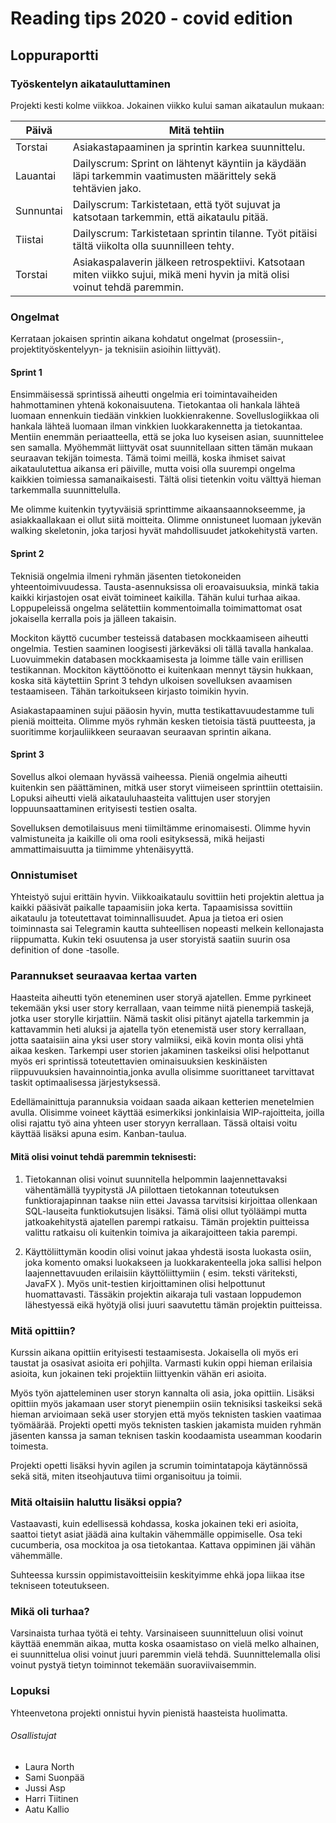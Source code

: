 # Reading tips 2020 - covid edition

## Loppuraportti

### Työskentelyn aikatauluttaminen

Projekti kesti kolme viikkoa. Jokainen viikko kului saman aikataulun mukaan:

Päivä | Mitä tehtiin
------- | -------------
Torstai | Asiakastapaaminen ja sprintin karkea suunnittelu.
Lauantai | Dailyscrum: Sprint on lähtenyt käyntiin ja käydään läpi tarkemmin vaatimusten määrittely sekä tehtävien jako.
Sunnuntai | Dailyscrum: Tarkistetaan, että työt sujuvat ja katsotaan tarkemmin, että aikataulu pitää.
Tiistai | Dailyscrum: Tarkistetaan sprintin tilanne. Työt pitäisi tältä viikolta olla suunnilleen tehty.
Torstai | Asiakaspalaverin jälkeen retrospektiivi. Katsotaan miten viikko sujui, mikä meni hyvin ja mitä olisi voinut tehdä paremmin.


### Ongelmat

Kerrataan jokaisen sprintin aikana kohdatut ongelmat (prosessiin-, projektityöskentelyyn- ja teknisiin asioihin liittyvät).

#### Sprint 1

Ensimmäisessä sprintissä aiheutti ongelmia eri toimintavaiheiden hahmottaminen yhtenä kokonaisuutena. Tietokantaa oli hankala lähteä luomaan ennenkuin tiedään vinkkien luokkienrakenne. Sovelluslogiikkaa oli hankala lähteä luomaan ilman vinkkien luokkarakennetta ja tietokantaa. Mentiin enemmän periaatteella, että se joka luo kyseisen asian, suunnittelee sen samalla. Myöhemmät liittyvät osat suunnitellaan sitten tämän mukaan seuraavan tekijän toimesta. Tämä toimi meillä, koska ihmiset saivat aikataulutettua aikansa eri päiville, mutta voisi olla suurempi ongelma kaikkien toimiessa samanaikaisesti. Tältä olisi tietenkin voitu välttyä hieman tarkemmalla suunnittelulla. 

Me olimme kuitenkin tyytyväisiä sprinttimme aikaansaannokseemme, ja asiakkaallakaan ei ollut siitä moitteita. Olimme onnistuneet luomaan jykevän walking skeletonin, joka tarjosi hyvät mahdollisuudet jatkokehitystä varten.

#### Sprint 2

Teknisiä ongelmia ilmeni ryhmän jäsenten tietokoneiden yhteentoimivuudessa. Tausta-asennuksissa oli eroavaisuuksia, minkä takia kaikki kirjastojen osat eivät toimineet kaikilla. Tähän kului turhaa aikaa. Loppupeleissä ongelma selätettiin kommentoimalla toimimattomat osat jokaisella kerralla pois ja jälleen takaisin.

Mockiton käyttö cucumber testeissä databasen mockkaamiseen aiheutti ongelmia. Testien saaminen loogisesti järkeväksi oli tällä tavalla hankalaa. Luovuimmekin databasen mockkaamisesta ja loimme tälle vain erillisen testikannan. Mockiton käyttöönotto ei kuitenkaan mennyt täysin hukkaan, koska sitä käytettiin Sprint 3 tehdyn ulkoisen sovelluksen avaamisen testaamiseen. Tähän tarkoitukseen kirjasto toimikin hyvin. 

Asiakastapaaminen sujui pääosin hyvin, mutta testikattavuudestamme tuli pieniä moitteita. Olimme myös ryhmän kesken tietoisia tästä puutteesta, ja suoritimme korjauliikkeen seuraavan seuraavan sprintin aikana.

#### Sprint 3

Sovellus alkoi olemaan hyvässä vaiheessa. Pieniä ongelmia aiheutti kuitenkin sen päättäminen, mitkä user storyt viimeiseen sprinttiin otettaisiin. Lopuksi aiheutti vielä aikatauluhaasteita valittujen user storyjen loppuunsaattaminen erityisesti testien osalta. 

Sovelluksen demotilaisuus meni tiimiltämme erinomaisesti. Olimme hyvin valmistuneita ja kaikille oli oma rooli esityksessä, mikä heijasti ammattimaisuutta ja tiimimme yhtenäisyyttä.

### Onnistumiset

Yhteistyö sujui erittäin hyvin. Viikkoaikataulu sovittiin heti projektin alettua ja kaikki pääsivät paikalle tapaamisiin joka kerta. Tapaamisissa sovittiin aikataulu ja toteutettavat toiminnallisuudet. Apua ja tietoa eri osien toiminnasta sai Telegramin kautta suhteellisen nopeasti melkein kellonajasta riippumatta. Kukin teki osuutensa ja user storyistä saatiin suurin osa definition of done -tasolle.

### Parannukset seuraavaa kertaa varten

Haasteita aiheutti työn eteneminen user storyä ajatellen. Emme pyrkineet tekemään yksi user story kerrallaan, vaan teimme niitä pienempiä taskejä, jotka user storylle kirjattiin. Nämä taskit olisi pitänyt ajatella tarkemmin ja kattavammin heti aluksi ja ajatella työn etenemistä user story kerrallaan, jotta saataisiin aina yksi user story valmiiksi, eikä kovin monta olisi yhtä aikaa kesken. Tarkempi user storien jakaminen taskeiksi olisi helpottanut myös eri sprintissä toteutettavien ominaisuuksien keskinäisten riippuvuuksien havainnointia,jonka avulla olisimme suorittaneet tarvittavat taskit optimaalisessa järjestyksessä. 

Edellämainittuja parannuksia voidaan saada aikaan ketterien menetelmien avulla. Olisimme voineet käyttää esimerkiksi jonkinlaisia WIP-rajoitteita, joilla olisi rajattu työ aina yhteen user storyyn kerrallaan. Tässä oltaisi voitu käyttää lisäksi apuna esim. Kanban-taulua.

#### Mitä olisi voinut tehdä paremmin teknisesti:  
  
1. Tietokannan olisi voinut suunnitella helpommin laajennettavaksi vähentämällä tyypitystä JA piilottaen tietokannan toteutuksen funktiorajapinnan taakse niin ettei Javassa tarvitsisi kirjoittaa ollenkaan SQL-lauseita funktiokutsujen lisäksi. Tämä olisi ollut työläämpi mutta jatkoakehitystä ajatellen parempi ratkaisu. Tämän projektin puitteissa valittu ratkaisu oli kuitenkin toimiva ja aikarajoitteen takia parempi.  

2. Käyttöliittymän koodin olisi voinut jakaa yhdestä isosta luokasta osiin, joka komento omaksi luokakseen ja luokkarakenteella joka sallisi helpon laajennettavuuden erilaisiin käyttöliittymiin ( esim. teksti väriteksti, JavaFX ). Myös unit-testien kirjoittaminen olisi helpottunut huomattavasti. Tässäkin projektin aikaraja tuli vastaan loppudemon lähestyessä eikä hyötyjä olisi juuri saavutettu tämän projektin puitteissa.  


### Mitä opittiin?

Kurssin aikana opittiin erityisesti testaamisesta. Jokaisella oli myös eri taustat ja osasivat asioita eri pohjilta. Varmasti kukin oppi hieman erilaisia asioita, kun jokainen teki projektiin liittyenkin vähän eri asioita.

Myös työn ajatteleminen user storyn kannalta oli asia, joka opittiin. Lisäksi opittiin myös jakamaan user storyt pienempiin osiin teknisiksi taskeiksi sekä hieman arvioimaan sekä user storyjen että myös teknisten taskien vaatimaa työmäärää. Projekti opetti myös teknisten taskien jakamista muiden ryhmän jäsenten kanssa ja saman teknisen taskin koodaamista useamman koodarin toimesta.

Projekti opetti lisäksi hyvin agilen ja scrumin toimintatapoja käytännössä sekä sitä, miten itseohjautuva tiimi organisoituu ja toimii.

### Mitä oltaisiin haluttu lisäksi oppia?

Vastaavasti, kuin edellisessä kohdassa, koska jokainen teki eri asioita, saattoi tietyt asiat jäädä aina kultakin vähemmälle oppimiselle. Osa teki cucumberia, osa mockitoa ja osa tietokantaa. Kattava oppiminen jäi vähän vähemmälle.

Suhteessa kurssin oppimistavoitteisiin keskityimme ehkä jopa liikaa itse tekniseen toteutukseen. 

### Mikä oli turhaa?

Varsinaista turhaa työtä ei tehty. Varsinaiseen suunnitteluun olisi voinut käyttää enemmän aikaa, mutta koska osaamistaso on vielä melko alhainen, ei suunnittelua olisi voinut juuri paremmin vielä tehdä. Suunnittelemalla olisi voinut pystyä tietyn toiminnot tekemään suoraviivaisemmin.

### Lopuksi

Yhteenvetona projekti onnistui hyvin pienistä haasteista huolimatta.

###### Osallistujat
* Laura North
* Sami Suonpää
* Jussi Asp
* Harri Tiitinen
* Aatu Kallio
